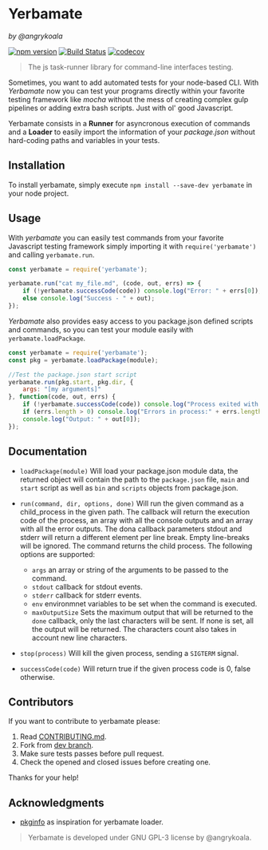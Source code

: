 Yerbamate
=========
_by @angrykoala_

[![npm version](https://badge.fury.io/js/yerbamate.svg)](https://badge.fury.io/js/yerbamate)
[![Build Status](https://travis-ci.org/angrykoala/yerbamate.svg?branch=master)](https://travis-ci.org/angrykoala/yerbamate)
[![codecov](https://codecov.io/gh/angrykoala/yerbamate/branch/master/graph/badge.svg)](https://codecov.io/gh/angrykoala/yerbamate)


> The js task-runner library for command-line interfaces testing.

Sometimes, you want to add automated tests for your node-based CLI. With _Yerbamate_ now you can test your programs directly within your favorite testing framework like _mocha_ without the mess of creating complex gulp pipelines or adding extra bash scripts. Just with ol' good Javascript.

Yerbamate consists in a **Runner** for asyncronous execution of commands and a **Loader** to easily import the information of your _package.json_ without hard-coding paths and variables in your tests.

## Installation
To install yerbamate, simply execute `npm install --save-dev yerbamate` in your node project.

## Usage
With _yerbamate_ you can easily test commands from your favorite Javascript testing framework simply importing it with `require('yerbamate')` and calling `yerbamate.run`.

```js
const yerbamate = require('yerbamate');

yerbamate.run("cat my_file.md", (code, out, errs) => {
    if (!yerbamate.successCode(code)) console.log("Error: " + errs[0]);
    else console.log("Success - " + out);
});
```

_Yerbamate_ also provides easy access to you package.json defined scripts and commands, so you can test your module easily with `yerbamate.loadPackage`.

```js
const yerbamate = require('yerbamate');
const pkg = yerbamate.loadPackage(module);

//Test the package.json start script
yerbamate.run(pkg.start, pkg.dir, {
    args: "[my arguments]"
}, function(code, out, errs) {
    if (!yerbamate.successCode(code)) console.log("Process exited with error code");
    if (errs.length > 0) console.log("Errors in process:" + errs.length);
    console.log("Output: " + out[0]);
});
```

## Documentation

* `loadPackage(module)` Will load your package.json module data, the returned object will contain the path to the `package.json` file, `main` and `start` script as well as `bin` and `scripts` objects from package.json.

* `run(command, dir, options, done)` Will run the given command as a child_process in the given path. The callback will return the execution code of the process, an array with all the console outputs and an array with all the error outputs. The dona callback parameters stdout and stderr will return a different element per line break. Empty line-breaks will be ignored. The command returns the child process. The following options are supported:

  * `args` an array or string of the arguments to be passed to the command.
  * `stdout` callback for stdout events.
  * `stderr` callback for stderr events.
  * `env` environmnet variables to be set when the command is executed.
  * `maxOutputSize` Sets the maximum output that will be returned to the `done` callback, only the last characters will be sent. If none is set, all the output will be returned. The characters count also takes in account new line characters.


* `stop(process)` Will kill the given process, sending a `SIGTERM` signal.

* `successCode(code)` Will return true if the given process code is 0, false otherwise.

## Contributors
If you want to contribute to yerbamate please:

1. Read [CONTRIBUTING.md](CONTRIBUTING.md).
2. Fork from [dev branch](https://github.com/angrykoala/yerbamate/tree/dev).
3. Make sure tests passes before pull request.
4. Check the opened and closed issues before creating one.

Thanks for your help!

## Acknowledgments
* [pkginfo](https://github.com/indexzero/node-pkginfo) as inspiration for yerbamate loader.

> Yerbamate is developed under GNU GPL-3 license by @angrykoala.
